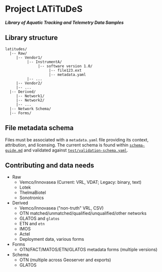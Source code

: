 # Project LATiTuDeS
***Library of Aquatic Tracking and Telemetry Data Samples***

## Library structure

```
latitudes/
  |-- Raw/
     |-- Vendor1/
          |-- InstrumentA/
               |-- software version 1.0/
                    |-- file123.ext
                    |-- metadata.yaml
          |-- ...
     |-- Vendor2/
     |-- ...
  |-- Derived/
     |-- Network1/
     |-- Network2/
     |-- ...
  |-- Network Schema/
  |-- Forms/
```

## File metadata schema
Files must be associated with a `metadata.yaml` file providing its context, attribution, and licensing. The current schema is found within [`schema-guide.md`](schema-guide.md) and validated against [`test/validation-schema.yaml`](test/validation-schema.yaml).

## Contributing and data needs
- Raw
   - Vemco/Innovasea (Current: VRL, VDAT; Legacy: binary, text)
   - Lotek
   - ThelmaBiotel
   - Sonotronics
- Derived
   - Vemco/Innovasea ("non-truth" VRL, CSV)
   - OTN matched/unmatched/qualified/unqualified/other networks
   - GLATOS and `glatos`
   - ETN and `etn`
   - IMOS
   - Actel
   - Deployment data, various forms
- Forms
   - OTN/FACT/MATOS/ETN/GLATOS metadata forms (multiple versions)
- Schema
   - OTN (multiple across Geoserver and exports)
   - GLATOS 
